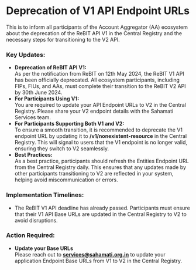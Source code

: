 # Deprecation of V1 API Endpoint URLs

This is to inform all participants of the Account Aggregator (AA) ecosystem about the deprecation of the ReBIT API V1 in the Central Registry and the necessary steps for transitioning to the V2 API.

### Key Updates:

* **Deprecation of ReBIT API V1:**\
  As per the notification from ReBIT on 12th May 2024, the ReBIT V1 API has been officially deprecated. All ecosystem participants, including FIPs, FIUs, and AAs, must complete their transition to the ReBIT V2 API by 30th June 2024.
* **For Participants Using V1:**\
  You are required to update your API Endpoint URLs to V2 in the Central Registry. Please share your V2 endpoint details with the Sahamati Services team.
* **For Participants Supporting Both V1 and V2:**\
  To ensure a smooth transition, it is recommended to deprecate the V1 endpoint URL by updating it to **/v1/nonexistent-resource** in the Central Registry. This will signal to users that the V1 endpoint is no longer valid, ensuring they switch to V2 seamlessly.
* **Best Practices:**\
  As a best practice, participants should refresh the Entities Endpoint URL from the Central Registry daily. This ensures that any updates made by other participants transitioning to V2 are reflected in your system, helping avoid miscommunication or errors.

### Implementation Timelines:

* The ReBIT V1 API deadline has already passed. Participants must ensure that their V1 API Base URLs are updated in the Central Registry to V2 to avoid disruptions.

### Action Required:

* **Update your Base URLs**\
  Please reach out to **services@sahamati.org.in** to update your application Endpoint Base URLs from V1 to V2 in the Central Registry.

